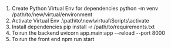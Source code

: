 1. Create Python Virtual Env for dependencies
   python -m venv /path/to/new/virtual/environment
2. Activate Virtual Env
   .\path\to\new\virtual\Scripts\activate
3. Install dependencies
  pip install -r /path/to/requirements.txt
4. To run the backend
  uvicorn app.main:app --reload --port 8000
5. To run the front end
  npm run start
